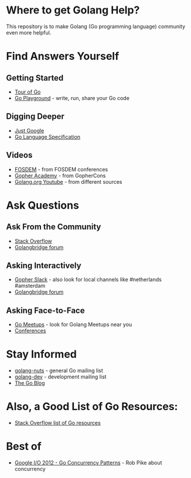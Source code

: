 # Where to get Golang Help?

This repository is to make Golang (Go programming language) community even more helpful.

# Find Answers Yourself

## Getting Started

* [Tour of Go](https://tour.golang.org/welcome/1)
* [Go Playground](https://play.golang.org/) - write, run, share your Go code

## Digging Deeper

* [Just Google](www.google.com)
* [Go Language Specification](https://golang.org/ref/spec)

## Videos

* [FOSDEM](https://www.youtube.com/user/fosdemtalks/search?query=go) - from FOSDEM conferences
* [Gopher Academy](https://www.youtube.com/channel/UCx9QVEApa5BKLw9r8cnOFEA) - from GopherCons
* [Golang.org Youtube](https://www.youtube.com/user/gocoding/videos) - from different sources

# Ask Questions

## Ask From the Community

* [Stack Overflow](https://stackoverflow.com/questions/tagged/go)
* [Golangbridge forum](https://forum.golangbridge.org/)

## Asking Interactively

* [Gopher Slack](https://gophers.slack.com/) - also look for local channels like #netherlands #amsterdam
* [Golangbridge forum](https://forum.golangbridge.org/)

## Asking Face-to-Face

* [Go Meetups](https://www.meetup.com/golang-amsterdam/) - look for Golang Meetups near you
* [Conferences](https://github.com/golang/go/wiki/Conferences)

# Stay Informed

* [golang-nuts](https://groups.google.com/forum/?fromgroups=#!forum/golang-nuts) - general Go mailing list
* [golang-dev](https://groups.google.com/forum/?fromgroups=#!forum/golang-dev) - development mailing list
* [The Go Blog](https://blog.golang.org/)


# Also, a Good List of Go Resources:

* [Stack Overflow list of Go resources](https://stackoverflow.com/tags/go/info)

# Best of

* [Google I/O 2012 - Go Concurrency Patterns](https://www.youtube.com/watch?v=f6kdp27TYZs) - Rob Pike about concurrency